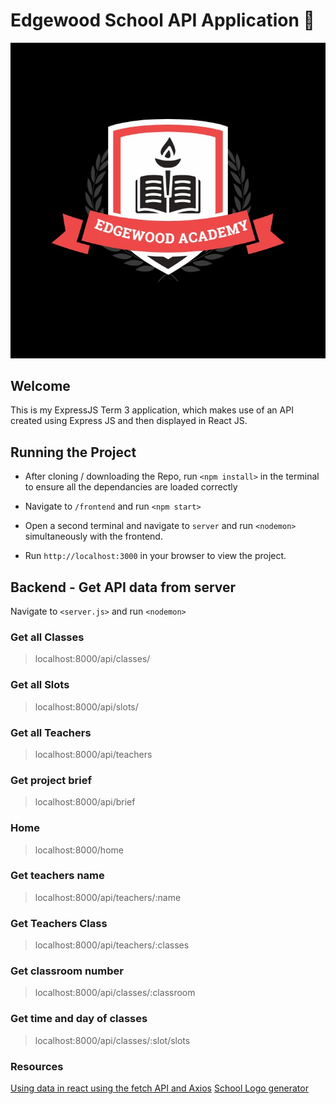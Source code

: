 # Edgewood School API Application :rocket:



![alt text](https://github.com/ClaudiaAF/expressjs-school-system/blob/master/frontend/src/img/Annotation%202020-08-18%20215422.jpg?raw=true) 


## Welcome



This is my ExpressJS Term 3 application, which makes use of an API created using Express JS and then displayed in React JS.

## Running the Project



* After cloning / downloading the Repo, run `<npm install>` in the terminal to ensure all the dependancies are loaded correctly

* Navigate to `/frontend` and run `<npm start>`

* Open a second terminal and navigate to `server` and run `<nodemon>` simultaneously with the frontend.

* Run `http://localhost:3000` in your browser to view the project.

## Backend - Get API data from server


Navigate to `<server.js>` and run `<nodemon>`

### Get all Classes



> localhost:8000/api/classes/

### Get all Slots


> localhost:8000/api/slots/

### Get all Teachers



> localhost:8000/api/teachers

### Get project brief



> localhost:8000/api/brief

### Home 



> localhost:8000/home

### Get teachers name



> localhost:8000/api/teachers/:name

### Get Teachers Class


> localhost:8000/api/teachers/:classes

### Get classroom number 



> localhost:8000/api/classes/:classroom

### Get time and day of classes


> localhost:8000/api/classes/:slot/slots

### Resources



[Using data in react using the fetch API and Axios](https://css-tricks.com/using-data-in-react-with-the-fetch-api-and-axios/)
[School Logo generator](https://www.designevo.com/create/logos/school.html)
